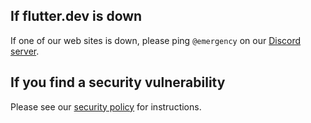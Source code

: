 ## If flutter.dev is down

If one of our web sites is down, please ping `@emergency` on our [Discord server](https://github.com/flutter/flutter/wiki/Chat).

## If you find a security vulnerability

Please see our [security policy](https://docs.flutter.dev/security#reporting-vulnerabilities) for instructions.